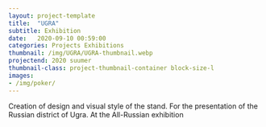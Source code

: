 ```yaml
---
layout: project-template
title:  "UGRA"
subtitle: Exhibition
date:   2020-09-10 00:59:00
categories: Projects Exhibitions
thumbnail: /img/UGRA/UGRA-thumbnail.webp
projectend: 2020 suumer
thumbnail-class: project-thumbnail-container block-size-l
images:
- /img/poker/
---
```


Creation of design and visual style of the stand. For the presentation of the Russian district of Ugra. At the All-Russian exhibition 